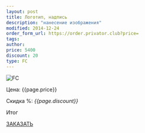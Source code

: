 ```yaml
---
layout: post
title: Логотип, надпись
description: "нанесение изображения"
modified: 2014-12-24
order_form_url: https://order.privator.club?price=
tags: 
author:  
price: 5400
discount: 20
type: FC
---
```



![FC](https://privator.club/images/FC/fc11.png)


<div class="price">
	<p id="price" >Цена: {{page.price}}</p>
	<p id="discount"> Скидка %: <i id="discountval"> {{page.discount}} </i></p>
	<p id="summ"> Итог </p>
</div>

<p class="buttond"><a href="{{page.order_form_url}}{{page.price}}&name={{page.type}}&type={{page.title}}&disc={{page.discount}}" target="_self">ЗАКАЗАТЬ</a></p>
 
